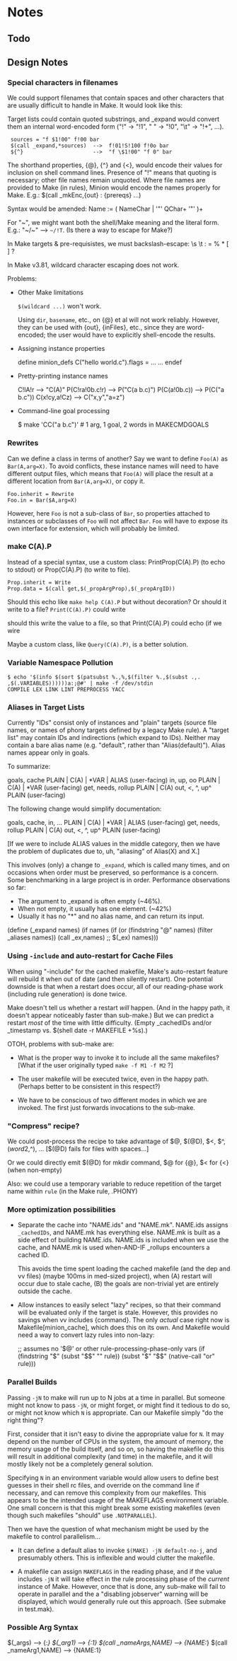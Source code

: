 # Notes

## Todo


## Design Notes

### Special characters in filenames

We could support filenames that contain spaces and other characters that are
usually difficult to handle in Make.  It would look like this:

Target lists could contain quoted substrings, and _expand would convert them
an internal word-encoded form ("!" -> "!1", " " -> "!0", "\t" -> "!+", ...).

     sources = "f $1!00" f!00 bar
     $(call _expand,*sources)  -->  f!01!S!100 f!0o bar
     ${^}                      -->  "f \$1!00" "f 0" bar

The shorthand properties, {@}, {^} and {<}, would encode their values for
inclusion on shell command lines.  Presence of "!" means that quoting is
necessary; other file names remain unquoted.  Where file names are provided
to Make (in rules), Minion would encode the names properly for Make.  E.g.:
$(call _mkEnc,{out} : {prereqs} ...)

Syntax would be amended:
   Name := ( NameChar | '"' QChar+ '"' )+

For "~", we might want both the shell/Make meaning and the literal form.
E.g.: "~/\~" --> `~/!T`.  (Is there a way to escape for Make?)

In Make targets & pre-requisistes, we must backslash-escape:
      \s \t : = % * [ ] ?

In Make v3.81, wildcard character escaping does not work.

Problems:

 * Other Make limitations

    `$(wildcard ...)` won't work.

    Using `dir`, `basename`, etc., on {@} et al will not work reliably.
    However, they can be used with {out}, {inFiles}, etc., since they are
    word-encoded; the user would have to explicitly shell-encode the
    results.

 * Assigning instance properties

     define minion_defs
       C("hello world.c").flags = ...
       ...
     endef

 * Pretty-printing instance names

     C!lA!r          --> "C(A)"
     P(C!ra!0b.c!r)  --> P("C(a b.c)")
     P(C(a!0b.c))    --> P(C("a b.c"))
     C(x!cy,a!Cz)    --> C("x,y","a=z")

 * Command-line goal processing

     $ make 'CC("a b.c")'  # 1 arg, 1 goal, 2 words in MAKECMDGOALS


### Rewrites

Can we define a class in terms of another?  Say we want to define `Foo(A)`
as `Bar(A,arg=X)`.  To avoid conflicts, these instance names will need to
have different output files, which means that `Foo(A)` will place the result
at a different location from `Bar(A,arg=X)`, or copy it.

    Foo.inherit = Rewrite
    Foo.in = Bar($A,arg=X)

However, here `Foo` is not a sub-class of `Bar`, so properties attached to
instances or subclasses of `Foo` will not affect `Bar`.  `Foo` will have to
expose its own interface for extension, which will probably be limited.


### make C(A).P

Instead of a special syntax, use a custom class: PrintProp(C(A).P) (to
echo to stdout) or Prop(C(A).P) (to write to file).

    Prop.inherit = Write
    Prop.data = $(call get,$(_propArgProp),$(_propArgID))

Should this echo like `make help C(A).P` but without decoration?  Or
should it write to a file?  `Print(C(A).P)` could write

should this write the value to a file, so that Print(C(A).P) could echo
(if we wire

Maybe a custom class, like `Query(C(A).P)`, is a better solution.


### Variable Namespace Pollution

    $ echo '$(info $(sort $(patsubst %.,%,$(filter %.,$(subst .,. ,$(.VARIABLES))))))a:;@#' | make -f /dev/stdin
    COMPILE LEX LINK LINT PREPROCESS YACC


### Aliases in Target Lists

Currently "IDs" consist only of instances and "plain" targets (source file
names, or names of phony targets defined by a legacy Make rule).  A "target
list" may contain IDs and indirections (which expand to IDs).  Neither may
contain a bare alias name (e.g. "default", rather than "Alias(default)").
Alias names appear only in goals.

To summarize:

   goals, cache         PLAIN | C(A) | *VAR | ALIAS   (user-facing)
   in, up, oo           PLAIN | C(A) | *VAR           (user-facing)
   get, needs, rollup   PLAIN | C(A)
   out, <, ^, up^       PLAIN                         (user-facing)

The following change would simplify documentation:

   goals, cache, in, ...  PLAIN | C(A) | *VAR | ALIAS   (user-facing)
   get, needs, rollup     PLAIN | C(A)
   out, <, ^, up^         PLAIN                         (user-facing)

[If we were to include ALIAS values in the middle category, then we have
the problem of duplicates due to, uh, "aliasing" of Alias(X) and X.]

This involves (only) a change to `_expand`, which is called many times,
and on occasions when order must be preserved, so performance is a
concern.  Some benchmarking in a large project is in order.  Performance
observations so far:

  * The argument to _expand is often empty (~46%).
  * When not empty, it usually has one element. (~42%)
  * Usually it has no "*" and no alias name, and can return its input.

(define (_expand names)
  (if names
    (if (or (findstring "@" names)
            (filter _aliases names))
      (call _ex,names) ;; $(_ex)
      names)))


### Using `-include` and auto-restart for Cache Files

When using "-include" for the cached makefile, Make's auto-restart feature
will rebuild it when out of date (and then silently restart).  One potential
downside is that when a restart does occur, all of our reading-phase work
(including rule generation) is done twice.

Make doesn't tell us whether a restart *will* happen.  (And in the happy
path, it doesn't appear noticeably faster than sub-make.)  But we can
predict a restart *most* of the time with little difficulty. (Empty
_cachedIDs and/or _timestamp vs. $(shell date -r MAKEFILE +%s).)

OTOH, problems with sub-make are:

 - What is the proper way to invoke it to include all the same makefiles?
   [What if the user originally typed `make -f M1 -f M2` ?]

 - The user makefile will be executed twice, even in the happy path.
   (Perhaps better to be consistent in this respect?)

 - We have to be conscious of two different modes in which we are invoked.
   The first just forwards invocations to the sub-make.


### "Compress" recipe?

We could post-process the recipe to take advantage of $@, $(@D), $<, $^,
$(word 2,$^), ...  [$(@D) fails for files with spaces...]

Or we could directly emit $(@D) for mkdir command, $@ for {@}, $< for {<}
(when non-empty)

Also: we could use a temporary variable to reduce repetition of the target
name within `rule` (in the Make rule, .PHONY)

### More optimization possibilities

 * Separate the cache into "NAME.ids" and "NAME.mk".  NAME.ids
   assigns `_cachedIDs`, and NAME.mk has everything else.  NAME.mk
   is built as a side effect of building NAME.ids.  NAME.ids is
   included when we use the cache, and NAME.mk is used when-AND-IF
   _rollups encounters a cached ID.

   This avoids the time spent loading the cached makefile (and the dep and
   vv files) (maybe 100ms in med-sized project), when (A) restart will occur
   due to stale cache, (B) the goals are non-trivial yet are entirely
   outside the cache.

 * Allow instances to easily select "lazy" recipes, so that their command
   will be evaluated only if the target is stale. However, this provides no
   savings when vv includes {command}.  The only *actual* case right now is
   Makefile[minion_cache], which does this on its own.  And Makefile would
   need a way to convert lazy rules into non-lazy:

      ;; assumes no '$@' or other rule-processing-phase-only vars
      (if (findstring "$" (subst "$$" "" rule))
         (subst "$" "$$" (native-call "or" rule)))

### Parallel Builds

Passing `-jN` to make will run up to N jobs at a time in parallel.  But
someone might not know to pass `-jN`, or might forget, or might find it
tedious to do so, or might not know which `N` is appropriate.  Can our
Makefile simply "do the right thing"?

First, consider that it isn't easy to divine the appropriate value for `N`.
It may depend on the number of CPUs in the system, the amount of memory, the
memory usage of the build itself, and so on, so having the makefile do this
will result in additional complexity (and time) in the makefile, and it will
mostly likely not be a completely general solution.

Specifying `N` in an environment variable would allow users to define best
guesses in their shell rc files, and override on the command line if
necessary, and can remove this complexity from our makefiles.  This appears
to be the intended usage of the MAKEFLAGS environment variable. One small
concern is that this might break some existing makefiles (even though such
makefiles "should" use `.NOTPARALLEL`).

Then we have the question of what mechanism might be used by the makefile to
control parallelism...

 * It can define a default alias to invoke `$(MAKE) -jN default-no-j`, and
   presumably others.  This is inflexible and would clutter the makefile.

 * A makefile can assign `MAKEFLAGS` in the reading phase, and if the value
   includes `-jN` it will take effect in the rule processing phase of the
   *current* instance of Make.  However, once that is done, any sub-make
   will fail to operate in parallel and the a "disabling jobserver" warning
   will be displayed, which would generally rule out this approach.  (See
   submake in test.mak).

### Possible Arg Syntax

  $(_args)                -->  {:*}
  $(_arg1)                -->  {:1}
  $(call _nameArgs,NAME)  -->  {NAME:*}
  $(call _nameArg1,NAME)  -->  {NAME:1}
